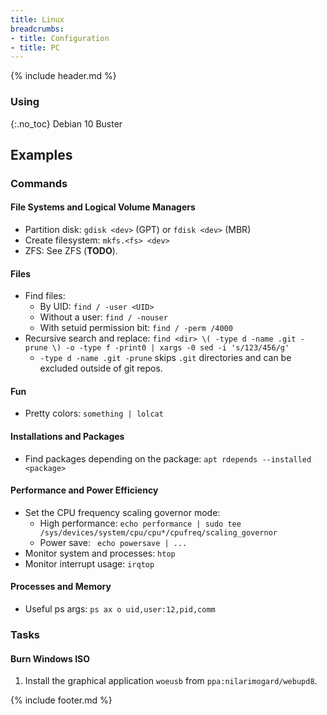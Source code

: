 ```yaml
---
title: Linux
breadcrumbs:
- title: Configuration
- title: PC
---
```

{% include header.md %}

### Using
{:.no_toc}
Debian 10 Buster

## Examples

### Commands

#### File Systems and Logical Volume Managers

- Partition disk: `gdisk <dev>` (GPT) or `fdisk <dev>` (MBR)
- Create filesystem: `mkfs.<fs> <dev>`
- ZFS: See ZFS (**TODO**).

#### Files

- Find files:
  - By UID: `find / -user <UID>`
  - Without a user: `find / -nouser`
  - With setuid permission bit: `find / -perm /4000`
- Recursive search and replace: `find <dir> \( -type d -name .git -prune \) -o -type f -print0 | xargs -0 sed -i 's/123/456/g'`
  - `-type d -name .git -prune` skips `.git` directories and can be excluded outside of git repos.

#### Fun

- Pretty colors: `something | lolcat`

#### Installations and Packages

- Find packages depending on the package: `apt rdepends --installed <package>`

#### Performance and Power Efficiency

- Set the CPU frequency scaling governor mode:
    - High performance: `echo performance | sudo tee /sys/devices/system/cpu/cpu*/cpufreq/scaling_governor`
    - Power save: ` echo powersave | ...`
- Monitor system and processes: `htop`
- Monitor interrupt usage: `irqtop`

#### Processes and Memory

- Useful ps args: `ps ax o uid,user:12,pid,comm`

### Tasks

#### Burn Windows ISO

1. Install the graphical application `woeusb` from `ppa:nilarimogard/webupd8`.

{% include footer.md %}
